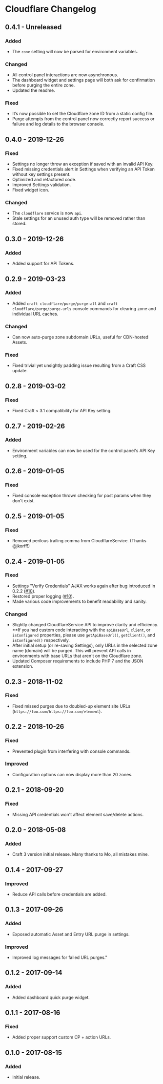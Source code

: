 # Cloudflare Changelog

## 0.4.1 - Unreleased
### Added
- The `zone` setting will now be parsed for environment variables.

### Changed
- All control panel interactions are now asynchronous.
- The dashboard widget and settings page will both ask for confirmation before purging the entire zone.
- Updated the readme.

### Fixed
- It’s now possible to set the Cloudflare zone ID from a static config file.
- Purge attempts from the control panel now correctly report success or failure and log details to the browser console.

## 0.4.0 - 2019-12-26
### Fixed
- Settings no longer throw an exception if saved with an invalid API Key.
- Fixed missing credentials alert in Settings when verifying an API Token without key settings present.
- Optimized and refactored code.
- Improved Settings validation.
- Fixed widget icon.

### Changed
- The `cloudflare` service is now `api`.
- Stale settings for an unused auth type will be removed rather than stored.

## 0.3.0 - 2019-12-26
### Added
- Added support for API Tokens.

## 0.2.9 - 2019-03-23
### Added
- Added `craft cloudflare/purge/purge-all` and `craft cloudflare/purge/purge-urls` console commands for clearing zone and individual URL caches.

### Changed
- Can now auto-purge zone subdomain URLs, useful for CDN-hosted Assets.

### Fixed
- Fixed trivial yet unsightly padding issue resulting from a Craft CSS update.

## 0.2.8 - 2019-03-02
### Fixed
- Fixed Craft < 3.1 compatibility for API Key setting.

## 0.2.7 - 2019-02-26
### Added
- Environment variables can now be used for the control panel's API Key setting.

## 0.2.6 - 2019-01-05
### Fixed
- Fixed console exception thrown checking for post params when they don't exist.

## 0.2.5 - 2019-01-05
### Fixed
- Removed perilous trailing comma from CloudflareService. (Thanks @jkorff!)

## 0.2.4 - 2019-01-05
### Fixed
- Settings "Verify Credentials" AJAX works again after bug introduced in 0.2.2 ([#10](https://github.com/workingconcept/cloudflare-craft-plugin/issues/10)).
- Restored proper logging ([#10](https://github.com/workingconcept/cloudflare-craft-plugin/issues/10)).
- Made various code improvements to benefit readability and sanity.

### Changed
- Slightly changed CloudflareService API to improve clarity and efficiency. **If you had custom code interacting with the `apiBaseUrl`, `client`, or `isConfigured` properties, please use `getApiBaseUrl()`, `getClient()`, and `isConfigured()` respectively.
- After initial setup (or re-saving Settings), only URLs in the selected zone name (domain) will be purged. This will prevent API calls in environments with base URLs that aren't on the Cloudflare zone.
- Updated Composer requirements to include PHP 7 and the JSON extension.

## 0.2.3 - 2018-11-02
### Fixed
- Fixed missed purges due to doubled-up element site URLs (`https://foo.com/https://foo.com/element`).

## 0.2.2 - 2018-10-26
### Fixed
- Prevented plugin from interfering with console commands.

### Improved
- Configuration options can now display more than 20 zones.

## 0.2.1 - 2018-09-20
### Fixed
- Missing API credentials won't affect element save/delete actions.

## 0.2.0 - 2018-05-08
### Added
- Craft 3 version initial release. Many thanks to Mo, all mistakes mine.

## 0.1.4 - 2017-09-27
### Improved
- Reduce API calls before credentials are added.

## 0.1.3 - 2017-09-26
### Added
- Exposed automatic Asset and Entry URL purge in settings.

### Improved
- Improved log messages for failed URL purges."

## 0.1.2 - 2017-09-14
### Added
- Added dashboard quick purge widget.

## 0.1.1 - 2017-08-16
### Fixed
- Added proper support custom CP + action URLs.

## 0.1.0 - 2017-08-15
### Added
- Initial release.
